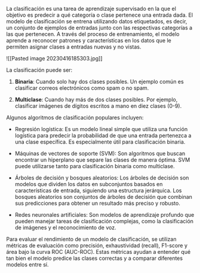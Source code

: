 La clasificación es una tarea de aprendizaje supervisado en la que el objetivo es predecir a qué categoría o clase pertenece una entrada dada. El modelo de clasificación se entrena utilizando datos etiquetados, es decir, un conjunto de ejemplos de entradas junto con las respectivas categorías a las que pertenecen. A través del proceso de entrenamiento, el modelo aprende a reconocer patrones y características en los datos que le permiten asignar clases a entradas nuevas y no vistas.

![[Pasted image 20230416185303.jpg]]

La clasificación puede ser:

1.  **Binaria**: Cuando solo hay dos clases posibles. Un ejemplo común es clasificar correos electrónicos como spam o no spam.

2.  **Multiclase**: Cuando hay más de dos clases posibles. Por ejemplo, clasificar imágenes de dígitos escritos a mano en diez clases (0-9).


Algunos algoritmos de clasificación populares incluyen:

-   Regresión logística: Es un modelo lineal simple que utiliza una función logística para predecir la probabilidad de que una entrada pertenezca a una clase específica. Es especialmente útil para clasificación binaria.

-   Máquinas de vectores de soporte (SVM): Son algoritmos que buscan encontrar un hiperplano que separe las clases de manera óptima. SVM puede utilizarse tanto para clasificación binaria como multiclase.

-   Árboles de decisión y bosques aleatorios: Los árboles de decisión son modelos que dividen los datos en subconjuntos basados en características de entrada, siguiendo una estructura jerárquica. Los bosques aleatorios son conjuntos de árboles de decisión que combinan sus predicciones para obtener un resultado más preciso y robusto.

-   Redes neuronales artificiales: Son modelos de aprendizaje profundo que pueden manejar tareas de clasificación complejas, como la clasificación de imágenes y el reconocimiento de voz.


Para evaluar el rendimiento de un modelo de clasificación, se utilizan métricas de evaluación como precisión, exhaustividad (recall), F1-score y área bajo la curva ROC (AUC-ROC). Estas métricas ayudan a entender qué tan bien el modelo predice las clases correctas y a comparar diferentes modelos entre sí.